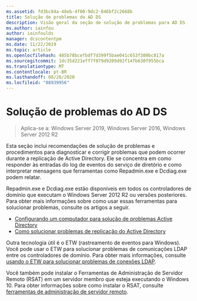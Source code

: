 ```yaml
---
ms.assetid: fd3bc84a-48eb-4f00-9dc2-846bf2c2668b
title: Solução de problemas do AD DS
description: Visão geral da seção de solução de problemas para AD DS
ms.author: iainfou
author: iainfoulds
manager: dcscontentpm
ms.date: 11/22/2019
ms.topic: article
ms.openlocfilehash: 485b78bcefbdf7d399f5bae041c653f300bc817a
ms.sourcegitcommit: 1dc35d221eff7f079d9209d92f14fb630f955bca
ms.translationtype: MT
ms.contentlocale: pt-BR
ms.lasthandoff: 08/26/2020
ms.locfileid: "88939956"
---
```

# <a name="ad-ds-troubleshooting"></a>Solução de problemas do AD DS

>Aplica-se a: Windows Server 2019, Windows Server 2016, Windows Server 2012 R2

Esta seção inclui recomendações de solução de problemas e procedimentos para diagnosticar e corrigir problemas que podem ocorrer durante a replicação de Active Directory. Ele se concentra em como responder às entradas do log de eventos do serviço de diretório e como interpretar mensagens que ferramentas como Repadmin.exe e Dcdiag.exe podem relatar.

Repadmin.exe e Dcdiag.exe estão disponíveis em todos os controladores de domínio que executam o Windows Server 2012 R2 ou versões posteriores. Para obter mais informações sobre como usar essas ferramentas para solucionar problemas, consulte os artigos a seguir.

- [Configurando um computador para solução de problemas Active Directory](../manage/troubleshoot/Configuring-a-Computer-for-Troubleshooting.md)
- [Como solucionar problemas de replicação do Active Directory](../manage/troubleshoot/Troubleshooting-Active-Directory-Replication-Problems.md)

Outra tecnologia útil é o ETW (rastreamento de eventos para Windows). Você pode usar o ETW para solucionar problemas de comunicações LDAP entre os controladores de domínio. Para obter mais informações, consulte [usando o ETW para solucionar problemas de conexões LDAP](../manage/troubleshoot/troubleshoot-ldap-using-etw.md).

Você também pode instalar o Ferramentas de Administração de Servidor Remoto (RSAT) em um servidor membro que esteja executando o Windows 10. Para obter informações sobre como instalar o RSAT, consulte [ferramentas de administração de servidor remoto](../../../remote/remote-server-administration-tools.md).
